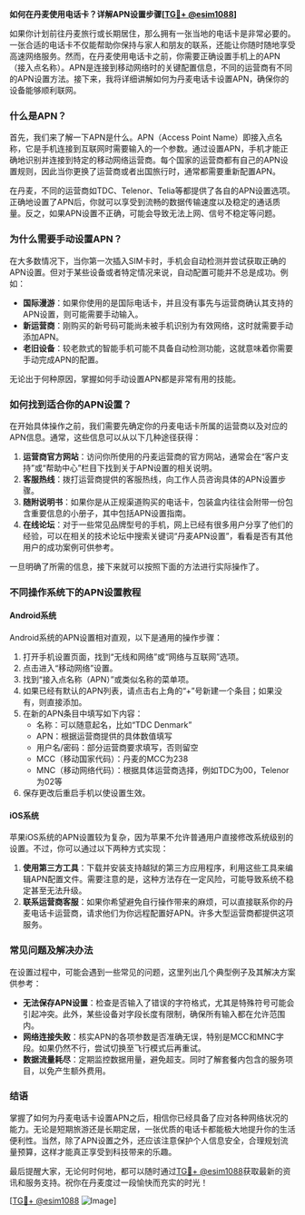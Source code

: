 **如何在丹麦使用电话卡？详解APN设置步骤[[TG💪+ @esim1088](https://t.me/s/esim1088)]**

如果你计划前往丹麦旅行或长期居住，那么拥有一张当地的电话卡是非常必要的。一张合适的电话卡不仅能帮助你保持与家人和朋友的联系，还能让你随时随地享受高速网络服务。然而，在丹麦使用电话卡之前，你需要正确设置手机上的APN（接入点名称）。APN是连接到移动网络时的关键配置信息，不同的运营商有不同的APN设置方法。接下来，我将详细讲解如何为丹麦电话卡设置APN，确保你的设备能够顺利联网。

### 什么是APN？

首先，我们来了解一下APN是什么。APN（Access Point Name）即接入点名称，它是手机连接到互联网时需要输入的一个参数。通过设置APN，手机才能正确地识别并连接到特定的移动网络运营商。每个国家的运营商都有自己的APN设置规则，因此当你更换了运营商或者出国旅行时，通常都需要重新配置APN。

在丹麦，不同的运营商如TDC、Telenor、Telia等都提供了各自的APN设置选项。正确地设置了APN后，你就可以享受到流畅的数据传输速度以及稳定的通话质量。反之，如果APN设置不正确，可能会导致无法上网、信号不稳定等问题。

### 为什么需要手动设置APN？

在大多数情况下，当你第一次插入SIM卡时，手机会自动检测并尝试获取正确的APN设置。但对于某些设备或者特定情况来说，自动配置可能并不总是成功。例如：

- **国际漫游**：如果你使用的是国际电话卡，并且没有事先与运营商确认其支持的APN设置，则可能需要手动输入。
- **新运营商**：刚购买的新号码可能尚未被手机识别为有效网络，这时就需要手动添加APN。
- **老旧设备**：较老款式的智能手机可能不具备自动检测功能，这就意味着你需要手动完成APN的配置。

无论出于何种原因，掌握如何手动设置APN都是非常有用的技能。

### 如何找到适合你的APN设置？

在开始具体操作之前，我们需要先确定你的丹麦电话卡所属的运营商以及对应的APN信息。通常，这些信息可以从以下几种途径获得：

1. **运营商官方网站**：访问你所使用的丹麦运营商的官方网站，通常会在“客户支持”或“帮助中心”栏目下找到关于APN设置的相关说明。
2. **客服热线**：拨打运营商提供的客服热线，向工作人员咨询具体的APN设置步骤。
3. **随附说明书**：如果你是从正规渠道购买的电话卡，包装盒内往往会附带一份包含重要信息的小册子，其中包括APN设置指南。
4. **在线论坛**：对于一些常见品牌型号的手机，网上已经有很多用户分享了他们的经验，可以在相关的技术论坛中搜索关键词“丹麦APN设置”，看看是否有其他用户的成功案例可供参考。

一旦明确了所需的信息，接下来就可以按照下面的方法进行实际操作了。

### 不同操作系统下的APN设置教程

#### Android系统

Android系统的APN设置相对直观，以下是通用的操作步骤：

1. 打开手机设置页面，找到“无线和网络”或“网络与互联网”选项。
2. 点击进入“移动网络”设置。
3. 找到“接入点名称（APN）”或类似名称的菜单项。
4. 如果已经有默认的APN列表，请点击右上角的“+”号新建一个条目；如果没有，则直接添加。
5. 在新的APN条目中填写如下内容：
   - 名称：可以随意起名，比如“TDC Denmark”
   - APN：根据运营商提供的具体数值填写
   - 用户名/密码：部分运营商要求填写，否则留空
   - MCC（移动国家代码）：丹麦的MCC为238
   - MNC（移动网络代码）：根据具体运营商选择，例如TDC为00，Telenor为02等
6. 保存更改后重启手机以使设置生效。

#### iOS系统

苹果iOS系统的APN设置较为复杂，因为苹果不允许普通用户直接修改系统级别的设置。不过，你可以通过以下两种方式实现：

1. **使用第三方工具**：下载并安装支持越狱的第三方应用程序，利用这些工具来编辑APN配置文件。需要注意的是，这种方法存在一定风险，可能导致系统不稳定甚至无法升级。
2. **联系运营商客服**：如果你希望避免自行操作带来的麻烦，可以直接联系你的丹麦电话卡运营商，请求他们为你远程配置好APN。许多大型运营商都提供这项服务。

### 常见问题及解决办法

在设置过程中，可能会遇到一些常见的问题，这里列出几个典型例子及其解决方案供参考：

- **无法保存APN设置**：检查是否输入了错误的字符格式，尤其是特殊符号可能会引起冲突。此外，某些设备对字段长度有限制，确保所有输入都在允许范围内。
- **网络连接失败**：核实APN的各项参数是否准确无误，特别是MCC和MNC字段。如果仍然不行，尝试切换至飞行模式后再重试。
- **数据流量耗尽**：定期监控数据用量，避免超支。同时了解套餐内包含的服务项目，以免产生额外费用。

### 结语

掌握了如何为丹麦电话卡设置APN之后，相信你已经具备了应对各种网络状况的能力。无论是短期旅游还是长期定居，一张优质的电话卡都能极大地提升你的生活便利性。当然，除了APN设置之外，还应该注意保护个人信息安全，合理规划流量预算，这样才能真正享受到科技带来的乐趣。

最后提醒大家，无论何时何地，都可以随时通过[TG💪+ @esim1088](https://t.me/s/esim1088)获取最新的资讯和服务支持。祝你在丹麦度过一段愉快而充实的时光！

[[TG💪+ @esim1088](https://t.me/s/esim1088) ![Image](https://i.postimg.cc/4NQfJmqS/Snipaste-2025-05-13-00-14-12.png)]